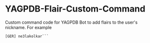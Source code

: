 # YAGPDB-Flair-Custom-Command
Custom command code for YAGPDB Bot to add flairs to the user's nickname. 
For example
```-flair GER
[GER] ne3lakolkar```
